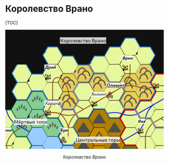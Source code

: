 # Королевство Врано

[TOC]

![Карта Королевства Врано](kingdom-of-vrano.png)

*<center>Королевство Врано</center>*
